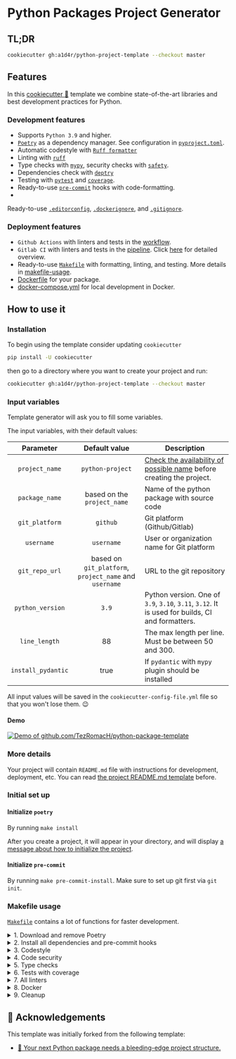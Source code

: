# Python Packages Project Generator

## TL;DR

```bash
cookiecutter gh:a1d4r/python-project-template --checkout master
```

## Features

In this [cookiecutter 🍪](https://github.com/cookiecutter/cookiecutter) template we combine state-of-the-art libraries
and best development practices for Python.

### Development features

- Supports `Python 3.9` and higher.
- [`Poetry`](https://python-poetry.org/) as a dependency manager. See configuration
  in [`pyproject.toml`](%7B%7B%20cookiecutter.project_name.lower().replace('%20',%20'-')%20%7D%7D/pyproject.toml).
- Automatic codestyle with [`Ruff formatter`](https://docs.astral.sh/ruff/formatter/)
- Linting with [`ruff`](https://github.com/astral-sh/ruff)
- Type checks with [`mypy`](https://mypy.readthedocs.io), security checks
  with [`safety`](https://github.com/pyupio/safety).
- Dependencies check with [`deptry`](https://deptry.com/)
- Testing with [`pytest`](https://docs.pytest.org/en/latest/) and [`coverage`](https://github.com/nedbat/coveragepy).
- Ready-to-use [`pre-commit`](https://pre-commit.com/) hooks with code-formatting.
-
Ready-to-use [`.editorconfig`](%7B%7B%20cookiecutter.project_name.lower().replace('%20',%20'-')%20%7D%7D/.editorconfig), [`.dockerignore`](%7B%7B%20cookiecutter.project_name.lower().replace('%20',%20'-')%20%7D%7D/.dockerignore),
and [`.gitignore`](%7B%7B%20cookiecutter.project_name.lower().replace('%20',%20'-')%20%7D%7D/.gitignore).

### Deployment features

- `Github Actions` with linters and tests in
  the [workflow](%7B%7B%20cookiecutter.project_name.lower().replace('%20',%20'-')%20%7D%7D/.github/workflows/%7B%7B%20cookiecutter.package_name%20%7D%7D.yml).
- `Gitlab CI` with linters and tests in
  the [pipeline](%7B%7B%20cookiecutter.project_name.lower().replace('%20',%20'-')%20%7D%7D/.gitlab-ci.yml).
  Click [here](pages/gitlab.md) for detailed overview.
- Ready-to-use [`Makefile`](%7B%7B%20cookiecutter.project_name.lower().replace('%20',%20'-')%20%7D%7D/Makefile) with
  formatting, linting, and testing. More details in [makefile-usage](#makefile-usage).
- [Dockerfile](%7B%7B%20cookiecutter.project_name.lower().replace('%20',%20'-')%20%7D%7D/Dockerfile) for your package.
- [docker-compose.yml](%7B%7B%20cookiecutter.project_name.lower().replace('%20',%20'-')%20%7D%7D/docker-compose.yml) for
  local development in Docker.

## How to use it

### Installation

To begin using the template consider updating `cookiecutter`

```bash
pip install -U cookiecutter
```

then go to a directory where you want to create your project and run:

```bash
cookiecutter gh:a1d4r/python-project-template --checkout master
```

### Input variables

Template generator will ask you to fill some variables.

The input variables, with their default values:

|   **Parameter**    |                   **Default value**                    | **Description**                                                                                              |
|:------------------:|:------------------------------------------------------:|--------------------------------------------------------------------------------------------------------------|
|   `project_name`   |                    `python-project`                    | [Check the availability of possible name](http://ivantomic.com/projects/ospnc/) before creating the project. |
|   `package_name`   |              based on the `project_name`               | Name of the python package with source code                                                                  |
|   `git_platform`   |                        `github`                        | Git platform (Github/Gitlab)                                                                                 |
|     `username`     |                       `username`                       | User or organization name for Git platform                                                                   |
|   `git_repo_url`   | based on `git_platform`, `project_name` and `username` | URL to the git repository                                                                                    |
|  `python_version`  |                         `3.9`                          | Python version. One of `3.9`, `3.10`, `3.11`, `3.12`. It is used for builds, CI and formatters.              |
|   `line_length`    |                           88                           | The max length per line. Must be between 50 and 300.                                                         |
| `install_pydantic` |                          true                          | If `pydantic` with `mypy` plugin should be installed                                                         |

All input values will be saved in the `cookiecutter-config-file.yml` file so that you won't lose them. 😉

#### Demo

[![Demo of github.com/TezRomacH/python-package-template](https://asciinema.org/a/422052.svg)](https://asciinema.org/a/422052)

### More details

Your project will contain `README.md` file with instructions for development, deployment, etc. You can
read [the project README.md template](%7B%7B%20cookiecutter.project_name.lower().replace('%20',%20'-')%20%7D%7D/README.md)
before.

### Initial set up

#### Initialize `poetry`

By running `make install`

After you create a project, it will appear in your directory, and will
display [a message about how to initialize the project](%7B%7B%20cookiecutter.project_name.lower().replace('%20',%20'-')%20%7D%7D/README.md#installation).

#### Initialize `pre-commit`

By running `make pre-commit-install`. Make sure to set up git first via `git init`.

### Makefile usage

[`Makefile`](%7B%7B%20cookiecutter.project_name.lower().replace('%20',%20'-')%20%7D%7D/Makefile)
contains a lot of functions
for faster development.

<details>
<summary>1. Download and remove Poetry</summary>
<p>

To download and install Poetry run:

```bash
make poetry-download
```

To uninstall

```bash
make poetry-remove
```

</p>
</details>

<details>
<summary>2. Install all dependencies and pre-commit hooks</summary>
<p>

Install requirements:

```bash
make install
```

Pre-commit hooks coulb be installed after `git init` via

```bash
make pre-commit-install
```

</p>
</details>

<details>
<summary>3. Codestyle</summary>
<p>

Automatic formatting uses `ruff` formatter

```bash
make codestyle

# or use synonym
make format
```

Codestyle checks only, without rewriting files:

```bash
make check-codestyle
```

Update all dev libraries to the latest version using one comand

```bash
make update-dev-deps
```

</p>
</details>

<details>
<summary>4. Code security</summary>
<p>

```bash
make check-safety
```

This command launches `Poetry` integrity checks as well as identifies security issues with `Safety`

```bash
make check-safety
```

</p>
</details>

<details>
<summary>5. Type checks</summary>
<p>

Run `mypy` static type checker

```bash
make mypy
```

</p>
</details>

<details>
<summary>6. Tests with coverage</summary>
<p>

Run `pytest`

```bash
make test
```

</p>
</details>

<details>
<summary>7. All linters</summary>
<p>

Of course there is a command to ~~rule~~ run all linters in one:

```bash
make lint
```

</p>
</details>

<details>
<summary>8. Docker</summary>
<p>

```bash
make docker-build
```

which is equivalent to:

```bash
make docker-build VERSION=latest
```

Remove docker image with

```bash
make docker-remove
```

Run with docker compose

```bash
make docker-up
```

</p>
</details>

<details>
<summary>9. Cleanup</summary>
<p>
Delete cache and build files:

```bash
make cleanup
```

</p>
</details>

## 🏅 Acknowledgements

This template was initially forked from the following template:

- [🚀 Your next Python package needs a bleeding-edge project structure.](https://github.com/TezRomacH/python-package-template)